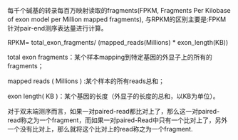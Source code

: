 每千个碱基的转录每百万映射读取的fragments(FPKM, Fragments Per Kilobase of exon model per Million mapped fragments), 与RPKM的区别主要是:FPKM针对pair-end测序表达量进行计算。

RPKM= total_exon_fragments/ (mapped_reads(Millions) * exon_length(KB))

total exon fragments：某个样本mapping到特定基因的外显子上的所有的fragments；

mapped reads ( Millions ) :某个样本的所有reads总和；

exon length( KB )：某个基因的长度（外显子的长度的总和，以KB为单位）。

对于双末端测序而言，如果一对paired-read都比对上了，那么这一对paired-read称之为一个fragment，而如果一对paired-Read中只有一个比对上了，另外一个没有比对上，那么就将这个比对上的read称之为一个fragment.
